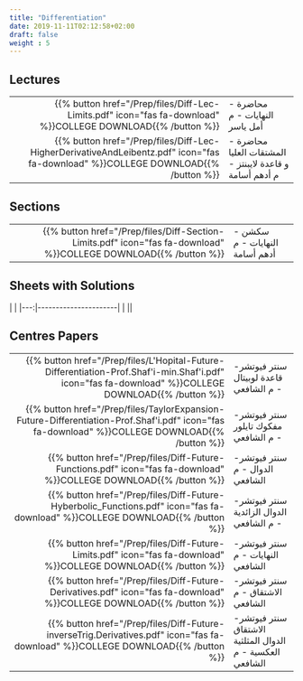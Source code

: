 ```yaml
---
title: "Differentiation"
date: 2019-11-11T02:12:58+02:00
draft: false
weight : 5
---
```



## Lectures


|  | |
|---:|----------------------|
| {{% button href="/Prep/files/Diff-Lec-Limits.pdf" icon="fas fa-download" %}}COLLEGE DOWNLOAD{{% /button %}} | محاضرة - النهايات - م أمل ياسر |
| {{% button href="/Prep/files/Diff-Lec-HigherDerivativeAndLeibentz.pdf" icon="fas fa-download" %}}COLLEGE DOWNLOAD{{% /button %}} | محاضرة - المشتقات العليا و قاعدة لايبنتز  - م أدهم أسامة|

## Sections

|  | |
|---:|----------------------|
| {{% button href="/Prep/files/Diff-Section-Limits.pdf" icon="fas fa-download" %}}COLLEGE DOWNLOAD{{% /button %}} |سكشن - النهايات - م أدهم أسامة |

## Sheets with Solutions

  | |
|---:|----------------------|
| || 

## Centres Papers 


|  | |
|---:|----------------------|
| {{% button href="/Prep/files/L'Hopital-Future-Differentiation-Prof.Shaf'i-min.Shaf'i.pdf" icon="fas fa-download" %}}COLLEGE DOWNLOAD{{% /button %}} | سنتر فيوتشر- قاعدة لوبيتال - م الشافعي|
| {{% button href="/Prep/files/TaylorExpansion-Future-Differentiation-Prof.Shaf'i.pdf" icon="fas fa-download" %}}COLLEGE DOWNLOAD{{% /button %}} | سنتر فيوتشر- مفكوك تايلور - م الشافعي|
| {{% button href="/Prep/files/Diff-Future-Functions.pdf" icon="fas fa-download" %}}COLLEGE DOWNLOAD{{% /button %}} | سنتر فيوتشر- الدوال - م الشافعي|
| {{% button href="/Prep/files/Diff-Future-Hyberbolic_Functions.pdf" icon="fas fa-download" %}}COLLEGE DOWNLOAD{{% /button %}} | سنتر فيوتشر- الدوال الزائدية - م الشافعي|
| {{% button href="/Prep/files/Diff-Future-Limits.pdf" icon="fas fa-download" %}}COLLEGE DOWNLOAD{{% /button %}} | سنتر فيوتشر- النهايات - م الشافعي|
| {{% button href="/Prep/files/Diff-Future-Derivatives.pdf" icon="fas fa-download" %}}COLLEGE DOWNLOAD{{% /button %}} | سنتر فيوتشر- الاشتقاق - م الشافعي|
| {{% button href="/Prep/files/Diff-Future-inverseTrig.Derivatives.pdf" icon="fas fa-download" %}}COLLEGE DOWNLOAD{{% /button %}} | سنتر فيوتشر- الاشتقاق  الدوال المثلثية العكسية - م الشافعي|



